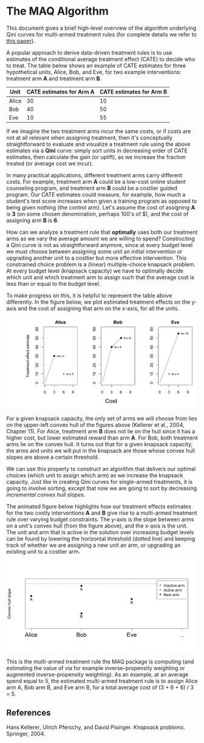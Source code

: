 # The MAQ Algorithm

This document gives a brief high-level overview of the algorithm underlying Qini curves for multi-armed treatment rules (for complete details we refer to [this paper](https://arxiv.org/abs/2306.11979)).

A popular approach to derive data-driven treatment rules is to use estimates of the conditional average treatment effect (CATE) to decide who to treat. The table below shows an example of CATE estimates for three hypothetical units, Alice, Bob, and Eve, for two example interventions: treatment arm **A** and treatment arm **B**.

| Unit  | CATE estimates for Arm A | CATE estimates for Arm B |
|-------|--------------------------|--------------------------|
| Alice | 30                       | 10                       |
| Bob   | 40                       | 50                       |
| Eve   | 10                       | 55                       |

If we imagine the two treatment arms incur the same costs, or if costs are not at all relevant when assigning treatment, then it's conceptually straightforward to evaluate and visualize a treatment rule using the above estimates via a **Qini** curve: simply sort units in decreasing order of CATE estimates, then calculate the gain (or uplift), as we increase the fraction treated (or average cost we incur).

In many practical applications, different treatment arms carry different costs. For example, treatment arm **A** could be a low-cost online student counseling program, and treatment arm **B** could be a costlier guided program. Our CATE estimates could measure, for example, how much a student's test score increases when given a training program as opposed to being given nothing (the control arm). Let's assume the cost of assigning **A** is **3** (on some chosen denomination, perhaps 100's of $), and the cost of assigning arm **B** is **6**.

How can we analyze a treatment rule that **optimally** uses both our treatment arms as we vary the average amount we are willing to spend? Constructing a Qini curve is not as straightforward anymore, since at every budget level we must choose between assigning some unit an initial intervention or upgrading another unit to a costlier but more effective intervention. This constrained choice problem is a (linear) multiple-choice knapsack problem. At every budget level (knapsack capacity) we have to optimally decide which unit and which treatment arm to assign such that the average cost is less than or equal to the budget level.

To make progress on this, it is helpful to represent the table above differently. In the figure below, we plot estimated treatment effects on the y-axis and the cost of assigning that arm on the x-axis, for all the units.

![](images/hulls.png)

For a given knapsack capacity, the only set of arms we will choose from lies on the upper-left convex hull of the figures above (Kellerer et al., 2004, Chapter 11). For Alice, treatment arm **B** does not lie on the hull since it has a higher cost, but lower estimated reward than arm **A**. For Bob, both treatment arms lie on the convex hull. It turns out that for a given knapsack capacity, the arms and units we will put in the knapsack are those whose convex hull slopes are above a certain threshold.

We can use this property to construct an algorithm that delivers our optimal choices (which unit to assign which arm) as we increase the knapsack capacity. Just like in creating Qini curves for single-armed treatments, it is going to involve sorting, except that now we are going to sort by decreasing *incremental convex hull slopes*.

The animated figure below highlights how our treatment effects estimates for the two costly interventions **A** and **B** give rise to a multi-armed treatment rule over varying budget constraints. The y-axis is the slope between arms on a unit's convex hull (from the figure above), and the x-axis is the unit. The unit and arm that is active in the solution over increasing budget levels can be found by lowering the horizontal threshold (dotted line) and keeping track of whether we are assigning a new unit an arm, or upgrading an existing unit to a costlier arm.

![](images/lambdas.gif)

This is the multi-armed treatment rule the MAQ package is computing (and estimating the value of via for example inverse-propensity weighting or augmented inverse-propensity weighting). As an example, at an average spend equal to 5, the estimated multi-armed treatment rule is to assign Alice arm A, Bob arm B, and Eve arm B, for a total average cost of (3 + 6 + 6) / 3 = 5.

## References
Hans Kellerer, Ulrich Pferschy, and David Pisinger. *Knapsack problems*. Springer, 2004.
